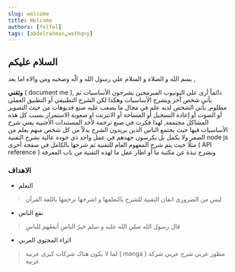 ```yaml
---
slug: welcome
title: Welcome
authors: [felfel]
tags: [abdelrahman,wathqny]
---
```



<h2>السلام عليكم</h2>

<p className="text">
 بسم الله و الصلاة و السلام علي رسول الله و الّه وصحبه ومن والاه اما بعد ,

**وثقني** ( document me ), دائماً أرى على اليوتيوب المبرمجين يشرحون الأساسيات ثم يأتي شخص آخر ويشرح الأساسيات وهكذا لكن الشرح التطبيقي أو التطبيق العملي مظلوم, يأتي الشخص لديه علم في مجال ما يصعب عليه صنع فديوهات من حيث التصوير أو الصوت أو إعادة التسجيل أو المساحة أو الانترنت او صعوبة الاستمرار بسبب كل هذه المشاكل مجتمعة, لهذا فكرت في صنع ترجمة لأحد المستندات الأجنبية يعني شرح الأساسيات فيها حيث يجتمع الناس الذين يريدون الشرح بدلاً من كل شخص منهم يعلم من الصفر ولا يكمل بل يكرسون جهدهم في عمل واحد ذي جودة عالية نشرح التقنية node js مثلًا حيث يتم شرح المفهوم العام للتقنية ثم شرحها بالكامل في صفحة أخرى  ( API reference ) ونشرح نبذة عن مكتبة ما أو اطار عمل ما لهذه التقنية من باب المعرفة
</p>
<h3>الاهداف</h3>

 - التعلم
  >   ليس من الضروري اتقان التقنية للشرح بالتعلمها و اشرحها ترجمها باللغة القرآن

 - نفع الناس
  > قال رسول الله صلي الله عليه و سلم  خيرُ الناسِ أنفعُهم للناسِ 

 - اثراء المحتوي العربي 
  > لما لا يكون هناك شركات كبرى عربية  ( manga ) مطور عربي شرح عربي شركة عربية 